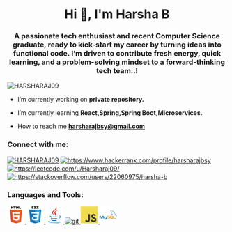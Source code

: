 <h1 align="center">Hi 👋, I'm Harsha B</h1>
<h3 align="center">A passionate tech enthusiast and recent Computer Science graduate, ready to kick-start my career by turning ideas into functional code. 
I’m driven to contribute fresh energy, quick learning, and a problem-solving mindset to a forward-thinking tech team..!</h3>

<p align="left"> <img src="https://komarev.com/ghpvc/?username=Harsha-B&label=Profile%20views&color=0e75b6&style=flat" alt="HARSHARAJ09" /> </p>

- I’m currently working on **private repository.**

- I’m currently learning **React,Spring,Spring Boot,Microservices.**

- How to reach me **harsharajbsy@gmail.com**


<h3 align="left">Connect with me:</h3>
<p align="left">
<a href="https://www.linkedin.com/in/harsharajb094318/" target="blank"><img align="center" src="https://raw.githubusercontent.com/rahuldkjain/github-profile-readme-generator/master/src/images/icons/Social/linked-in-alt.svg" alt="HARSHARAJ09" height="30" width="40" /></a>
  <a href="https://www.hackerrank.com/https://www.hackerrank.com/profile/harsharajbsy" target="blank"><img align="center" src="https://raw.githubusercontent.com/rahuldkjain/github-profile-readme-generator/master/src/images/icons/Social/hackerrank.svg" alt="https://www.hackerrank.com/profile/harsharajbsy" height="30" width="40" /></a>
<a href="https://www.leetcode.com/https://leetcode.com/u/Harsharaj09/" target="blank"><img align="center" src="https://raw.githubusercontent.com/rahuldkjain/github-profile-readme-generator/master/src/images/icons/Social/leet-code.svg" alt="https://leetcode.com/u/Harsharaj09/" height="30" width="40" /></a>
<a href="https://stackoverflow.com/users/https://stackoverflow.com/users/22060975/harsha-b" target="blank"><img align="center" src="https://raw.githubusercontent.com/rahuldkjain/github-profile-readme-generator/master/src/images/icons/Social/stack-overflow.svg" alt="https://stackoverflow.com/users/22060975/harsha-b" height="30" width="40" /></a>
</p>

<h3 align="left">Languages and Tools:</h3>
<p align="left">
  <a href="https://www.w3.org/html/" target="_blank" rel="noreferrer"> <img src="https://raw.githubusercontent.com/devicons/devicon/master/icons/html5/html5-original-wordmark.svg" alt="html5" width="40" height="40"/> </a>
  <a href="https://www.w3schools.com/css/" target="_blank" rel="noreferrer"> <img src="https://raw.githubusercontent.com/devicons/devicon/master/icons/css3/css3-original-wordmark.svg" alt="css3" width="40" height="40"/> </a>
  <a href="https://www.java.com" target="_blank" rel="noreferrer"> <img src="https://raw.githubusercontent.com/devicons/devicon/master/icons/java/java-original.svg" alt="java" width="40" height="40"/> </a> 
  <a href="https://git-scm.com/" target="_blank" rel="noreferrer"> <img src="https://www.vectorlogo.zone/logos/git-scm/git-scm-icon.svg" alt="git" width="40" height="40"/> </a> 
  <a href="https://developer.mozilla.org/en-US/docs/Web/JavaScript" target="_blank" rel="noreferrer"> <img src="https://raw.githubusercontent.com/devicons/devicon/master/icons/javascript/javascript-original.svg" alt="javascript" width="40" height="40"/> </a> 
  <a href="https://www.mysql.com/" target="_blank" rel="noreferrer"> <img src="https://raw.githubusercontent.com/devicons/devicon/master/icons/mysql/mysql-original-wordmark.svg" alt="mysql" width="40" height="40"/> </a>  
  
</p>
